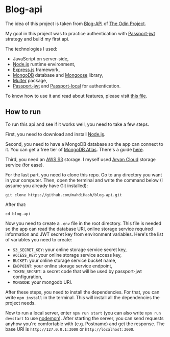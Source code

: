# Blog-api

The idea of this project is taken from [Blog-API](https://www.theodinproject.com/lessons/nodejs-blog-api) of [The Odin Project](https://www.theodinproject.com).

My goal in this project was to practice authentication with [Passport-jwt](http://www.passportjs.org/packages/passport-jwt/) strategy and build my first api. 

The technologies I used:
- JavaScript on server-side,
- [Node.js](https://nodejs.org/en) runtime environment,
- [Express.js](https://expressjs.com) framework,
- [MongoDB](https://mongodb.com) database and [Mongoose](https://mongoosejs.com/) library,
- [Multer](https://github.com/expressjs/multer) package,
- [Passport-jwt](http://www.passportjs.org/packages/passport-jwt/) and [Passport-local](https://www.passportjs.org/packages/passport-local/) for authentication.

To know how to use it and read about features, please visit [this file](https://github.com/mahdiHash/blog-api/blob/master/howToUse.md).

## How to run

To run this api and see if it works well, you need to take a few steps.

First, you need to download and install [Node.js](https://nodejs.org/en/download/).

Second, you need to have a MongoDB database so the app can connect to it. You can get a free tier of [MongoDB Atlas](https://www.mongodb.com/atlas/database). There's a guide [here](https://developer.mozilla.org/en-US/docs/Learn/Server-side/Express_Nodejs/mongoose#setting_up_the_mongodb_database). 

Third, you need an [AWS S3](https://aws.amazon.com/s3/) storage. I myself used [Arvan Cloud](https://www.arvancloud.com/en) storage service (for ease).

For the last part, you need to clone this repo. Go to any directory you want in your computer. Then, open the terminal and write the command below (I assume you already have Git installed):

```
git clone https://github.com/mahdiHash/blog-api.git
```  

After that:  

```
cd blog-api
```

Now you need to create a `.env` file in the root directory. This file is needed so the app can read the database URI, online storage service required information and JWT secret key from environment variables. Here's the list of variables you need to create:
- `S3_SECRET_KEY`: your online storage service secret key,
- `ACCESS_KEY`: your online storage service access key,
- `BUCKET`: your online storage service bucket name,
- `ENDPOINT`: your online storage service endpoint,
- `TOKEN_SECRET`: a secret code that will be used by passport-jwt configuration,
- `MONGODB`: your mongodb URI.

After these steps, you need to install the dependencies. For that, you can write `npm install` in the terminal. This will install all the dependencies the project needs.

Now to run a local server, enter `npm run start` (you can also write `npm run devstart` to use [nodemon](https://github.com/remy/nodemon)). After starting the server, you can send requests anyhow you're comfortable with (e.g. Postname) and get the response. The base URI is `http://127.0.0.1:3000` or `http://localhost:3000`.
